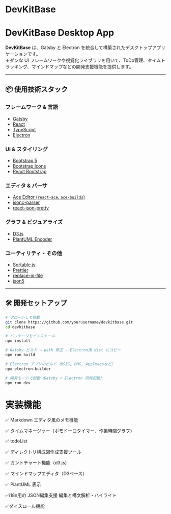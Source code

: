 ﻿# DevKitBase

# DevKitBase Desktop App

**DevKitBase** は、Gatsby と Electron を統合して構築されたデスクトップアプリケーションです。  
モダンな UI フレームワークや視覚化ライブラリを用いて、ToDo管理、タイムトラッキング、マインドマップなどの開発支援機能を提供します。

---

## 📦 使用技術スタック

### フレームワーク & 言語

- [Gatsby](https://www.gatsbyjs.com/)
- [React](https://react.dev/)
- [TypeScript](https://www.typescriptlang.org/)
- [Electron](https://www.electronjs.org/)

### UI & スタイリング

- [Bootstrap 5](https://getbootstrap.com/)
- [Bootstrap Icons](https://icons.getbootstrap.com/)
- [React Bootstrap](https://react-bootstrap.github.io/)

### エディタ & パーサ

- [Ace Editor (`react-ace`, `ace-builds`)](https://github.com/securingsincity/react-ace)
- [jsonc-parser](https://www.npmjs.com/package/jsonc-parser)
- [react-json-pretty](https://github.com/chenckang/react-json-pretty)

### グラフ & ビジュアライズ

- [D3.js](https://d3js.org/)
- [PlantUML Encoder](https://github.com/markushedvall/plantuml-encoder)

### ユーティリティ・その他

- [Sortable.js](https://sortablejs.github.io/Sortable/)
- [Prettier](https://prettier.io/)
- [replace-in-file](https://www.npmjs.com/package/replace-in-file)
- [json5](https://www.npmjs.com/package/json5)

---

## 🛠️ 開発セットアップ

```bash
# クローンして移動
git clone https://github.com/yourusername/devkitbase.git
cd devkitbase

# パッケージをインストール
npm install

# Gatsby ビルド → path 修正 → Electron用 dist にコピー
npm run build

# Electron アプリのビルド（NSIS, DMG, AppImageなど）
npx electron-builder

# 開発モードで起動（Gatsby + Electron 同時起動）
npm run dev
```
# 実装機能

✅ Markdown エディタ風のメモ機能

✅ タイムマネージャー（ポモドーロタイマー、作業時間グラフ）

✅ todoList

✅ ディレクトリ構成図作成支援ツール

✅ ガントチャート機能（d3.js）

✅ マインドマップエディタ（D3ベース）

✅  PlantUML 表示

✅i18n用の JSON編集支援 編集と構文解析・ハイライト

✅ダイスロール機能
